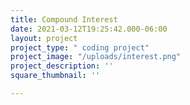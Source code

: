 ```yaml
---
title: Compound Interest
date: 2021-03-12T19:25:42.000-06:00
layout: project
project_type: " coding project"
project_image: "/uploads/interest.png"
project_description: ''
square_thumbnail: ''

---
```

